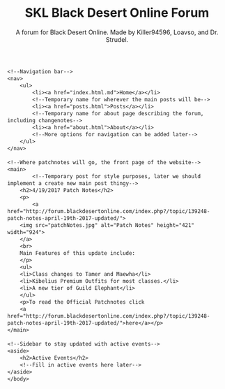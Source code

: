 <!DOCTYPE html>
<html lang="en-US">
    <head>
        <meta charset="utf-8"/>
	<title>SKL Black Desert Online Forum</title>
	<link rel="stylesheet" type="text/css" href="style.css" />
    </head>
    <body>
        <!--Title of the website-->
	<header>
	    <h1>SKL Black Desert Online Forum</h1>
	    <p>A forum for Black Desert Online. Made by Killer94596, Loavso, and Dr. Strudel.</p>
	</header>
	
	<!--Navigation bar-->
	<nav>
	    <ul>
	        <li><a href="index.html.md">Home</a></li>
	        <!--Temporary name for wherever the main posts will be-->
	        <li><a href="posts.html">Posts</a></li>
	        <!--Temporary name for about page describing the forum, including changenotes-->
	        <li><a href="about.html">About</a></li>
	        <!--More options for navigation can be added later-->
	    </ul>
	</nav>
	
	<!--Where patchnotes will go, the front page of the website-->
	<main>
            <!--Temporary post for style purposes, later we should implement a create new main post thingy-->
	    <h2>4/19/2017 Patch Notes</h2>
	    <p>
	        <a href="http://forum.blackdesertonline.com/index.php?/topic/139248-patch-notes-april-19th-2017-updated/">
		<img src="patchNotes.jpg" alt="Patch Notes" height="421" width="924">
		</a>
		<br>
		Main Features of this update include:
	    </p>
	    <ul>
		<li>Class changes to Tamer and Maewha</li>
		<li>Kibelius Premium Outfits for most classes.</li>
		<li>A new tier of Guild Elephant</li>
	    </ul>
	    <p>To read the Official Patchnotes click 
	    <a href="http://forum.blackdesertonline.com/index.php?/topic/139248-patch-notes-april-19th-2017-updated/">here</a></p>
	</main>
	
	<!--Sidebar to stay updated with active events-->
	<aside>
	    <h2>Active Events</h2>
	    <!--Fill in active events here later-->
	</aside>
    </body>
</html>
